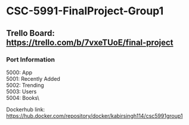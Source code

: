# CSC-5991-FinalProject-Group1

## Trello Board: https://trello.com/b/7vxeTUoE/final-project

### Port Information
5000: App\
5001: Recently Added\
5002: Trending\
5003: Users\
5004: Books\

Dockerhub link: https://hub.docker.com/repository/docker/kabirsingh114/csc5991group1

